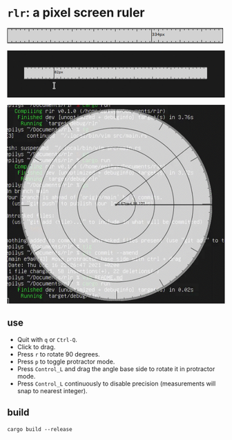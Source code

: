 # `rlr`: a pixel screen ruler

![./demo.png](./demo.png)

![./demo.gif](./demo.gif)

![./demo_protractor.gif](./demo_protractor.gif)

## use

- Quit with `q` or `Ctrl-Q`.
- Click to drag.
- Press `r` to rotate 90 degrees.
- Press `p` to toggle protractor mode.
- Press `Control_L` and drag the angle base side to rotate it in protractor mode.
- Press `Control_L` continuously to disable precision (measurements will snap to nearest integer).

## build

```shell
cargo build --release
```
